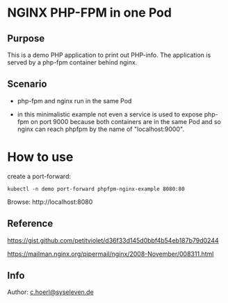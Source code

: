 # NGINX PHP-FPM in one Pod

## Purpose

This is a demo PHP application to print out PHP-info.
The application is served by a php-fpm container behind nginx.

## Scenario

- php-fpm and nginx run in the same Pod

- in this minimalistic example not even a service is used to expose php-fpm on port 9000 because
both containers are in the same Pod and so nginx can reach phpfpm by the name of "localhost:9000".

# How to use

create a port-forward:

`kubectl -n demo port-forward phpfpm-nginx-example 8080:80`

Browse: http://localhost:8080

## Reference
https://gist.github.com/petitviolet/d36f33d145d0bbf4b54eb187b79d0244

https://mailman.nginx.org/pipermail/nginx/2008-November/008311.html

## Info

Author: c.hoerl@syseleven.de